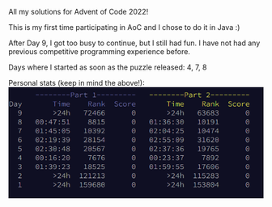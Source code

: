All my solutions for Advent of Code 2022!

This is my first time participating in AoC and I chose to do it in Java :)

After Day 9, I got too busy to continue, but I still had fun. I have not had any previous competitive programming experience before.

Days where I started as soon as the puzzle released:
4, 7, 8

Personal stats (keep in mind the above!):
![](stats.png)
